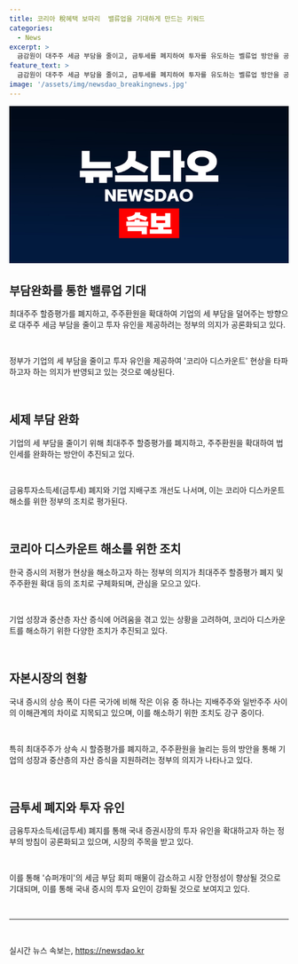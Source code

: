 ```yaml
---
title: 코리아 稅혜택 보따리  밸류업을 기대하게 만드는 키워드
categories:
  - News
excerpt: >
  금감원이 대주주 세금 부담을 줄이고, 금투세를 폐지하여 투자를 유도하는 벨류업 방안을 공개했다. 정부는 기업의 생산성 향상을 위해 최대주주 할증평가를 폐지하고, 주주환원 확대 등 세제 부담을 줄이는 방안을 추진한다. 코스피 저평가 현상을 해소하기 위한 이러한 조치로 증시에 기대감이 모아지고, 금융주 업종이 급등 중이다. 이에 대한 투자자들의 반응과 이에 따른 시장의 흐름이 주목된다.
feature_text: >
  금감원이 대주주 세금 부담을 줄이고, 금투세를 폐지하여 투자를 유도하는 벨류업 방안을 공개했다. 정부는 기업의 생산성 향상을 위해 최대주주 할증평가를 폐지하고, 주주환원 확대 등 세제 부담을 줄이는 방안을 추진한다. 코스피 저평가 현상을 해소하기 위한 이러한 조치로 증시에 기대감이 모아지고, 금융주 업종이 급등 중이다. 이에 대한 투자자들의 반응과 이에 따른 시장의 흐름이 주목된다.
image: '/assets/img/newsdao_breakingnews.jpg'
---
```


<p><img src="/assets/img/newsdao_breakingnews.jpg" alt="flaretime 속보" /></p>

<h2 data-ke-size="size26">부담완화를 통한 밸류업 기대</h2>

<p data-ke-size="size16">최대주주 할증평가를 폐지하고, 주주환원을 확대하여 기업의 세 부담을 덜어주는 방향으로 대주주 세금 부담을 줄이고 투자 유인을 제공하려는 정부의 의지가 공론화되고 있다.</p>

<p>​</p>

<p data-ke-size="size16">정부가 기업의 세 부담을 줄이고 투자 유인을 제공하여 '코리아 디스카운트' 현상을 타파하고자 하는 의지가 반영되고 있는 것으로 예상된다.</p>

<p>​</p>

<h2 data-ke-size="size26">세제 부담 완화</h2>

<p data-ke-size="size16">기업의 세 부담을 줄이기 위해 최대주주 할증평가를 폐지하고, 주주환원을 확대하여 법인세를 완화하는 방안이 추진되고 있다.</p>

<p>​</p>

<p data-ke-size="size16">금융투자소득세(금투세) 폐지와 기업 지배구조 개선도 나서며, 이는 코리아 디스카운트 해소를 위한 정부의 조치로 평가된다.</p>

<p>​</p>

<h2 data-ke-size="size26">코리아 디스카운트 해소를 위한 조치</h2>

<p data-ke-size="size16">한국 증시의 저평가 현상을 해소하고자 하는 정부의 의지가 최대주주 할증평가 폐지 및 주주환원 확대 등의 조치로 구체화되며, 관심을 모으고 있다.</p>

<p>​</p>

<p data-ke-size="size16">기업 성장과 중산층 자산 증식에 어려움을 겪고 있는 상황을 고려하여, 코리아 디스카운트를 해소하기 위한 다양한 조치가 추진되고 있다.</p>

<p>​</p>

<h2 data-ke-size="size26">자본시장의 현황</h2>

<p data-ke-size="size16">국내 증시의 상승 폭이 다른 국가에 비해 작은 이유 중 하나는 지배주주와 일반주주 사이의 이해관계의 차이로 지목되고 있으며, 이를 해소하기 위한 조치도 강구 중이다.</p>

<p>​</p>

<p data-ke-size="size16">특히 최대주주가 상속 시 할증평가를 폐지하고, 주주환원을 늘리는 등의 방안을 통해 기업의 성장과 중산층의 자산 증식을 지원하려는 정부의 의지가 나타나고 있다.</p>

<p>​</p>

<h2 data-ke-size="size26">금투세 폐지와 투자 유인</h2>

<p data-ke-size="size16">금융투자소득세(금투세) 폐지를 통해 국내 증권시장의 투자 유인을 확대하고자 하는 정부의 방침이 공론화되고 있으며, 시장의 주목을 받고 있다.</p>

<p>​</p>

<p data-ke-size="size16">이를 통해 '슈퍼개미'의 세금 부담 회피 매물이 감소하고 시장 안정성이 향상될 것으로 기대되며, 이를 통해 국내 증시의 투자 요인이 강화될 것으로 보여지고 있다.</p>

<p>​
<hr></p>

<p data-ke-size="size16">&nbsp;</p>
실시간 뉴스 속보는, <a href="https://newsdao.kr" rel="dofollow">https://newsdao.kr</a>



